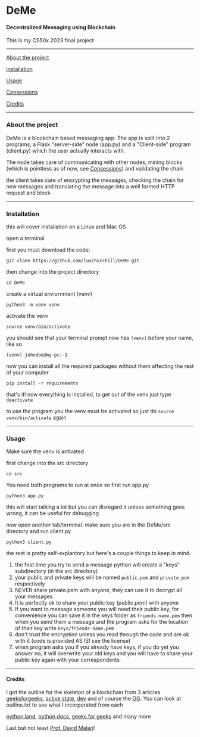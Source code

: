 # DeMe
#### Decentralized Messaging using Blockchain

This is my CS50x 2023 final project

-------------

[About the project](#about-the-project)

[installation](#installation)

[Usage](#usage)

[Consessions](#conssesions)

[Credits](#credits)

--------------

### About the project

DeMe is a blockchain based messaging app. The app is split into 2 programs; a Flask "server-side" node (app.py) and a "Client-side" program (client.py) which the user actually interacts with.

The node takes care of communicating with other nodes, mining blocks (which is pointless as of now, see [Consessions](#conssesions)) and validating the chain

the client takes care of encrypting the messages, checking the chain for new messages and translating the message into a well formed HTTP request and block

-----------

### Installation

this will cover installation on a Linux and Mac OS

open a terminal

first you must download the code:

```git clone https://github.com/luvchurchill/DeMe.git ```

then change into the project directory

```cd DeMe```

create a virtual enviornment (venv)

```python3 -m venv venv```

activate the venv

```source venv/bin/activate```

you should see that your terminal prompt now has ``(venv)`` before your name, like so

```(venv) johndoe@my-pc:-$``` 

now you can install all the required packages without them affecting the rest of your computer

```pip install -r requirements```

that's it! now everything is installed, to get out of the venv just type ```deactivate```

to use the program you the venv must be activated so just do ``source venv/bin/activate`` again

---------

### Usage

Make sure the venv is activated

first change into the src directory

```cd src```

You need both programs to run at once so first run app.py

```python3 app.py```

this will start talking a lot but you can disregard it unless something goes wrong, it can be useful for debugging.

now open another tab/terminal. make sure you are in the DeMe/src directory and run client.py

```python3 client.py```

the rest is pretty self-explantory but here's a couple things to keep in mind.

1) the first time you try to send a message python will create a "keys" subdirectory (in the src directory)
2) your public and private keys will be named `public.pem` and `private.pem` respectively
3) NEVER share private.pem with anyone, they can use it to decrypt all your messages
3) It is perfectly ok to share your public key (public.pem) with anyone
3) If you want to message someone you will need their public key, for convenience you can save it in the keys folder as `friends-name.pem` then when you send them a message and the program asks for the location of their key write `keys/friends-name.pem`
3) don't trust the encryption unless you read through the code and are ok with it (code is provided AS IS! see the license)
3) when program asks you if you already have keys, if you do yet you answer no, it will overwrite your old keys and you will have to share your public key again with your correspondents

----------------

#### Credits

I got the outline for the skeleton of a blockchain from 3 articles
[geeksforgeeks](https://www.geeksforgeeks.org/create-simple-blockchain-using-python/),
[active state](https://www.activestate.com/blog/how-to-build-a-blockchain-in-python/), [dev](https://dev.to/envoy_/learn-blockchains-by-building-one-in-python-2kb3) and of course the [OG](https://nakamotoinstitute.org/bitcoin/).
 You can look at outline.txt to see what I incorporated from each

 [python.land](python.land), [python docs](https://docs.python.org/), [geeks for geeks](https://www.geeksforgeeks.org/) and many more

 Last but not least [Prof. David Malan](https://davidmalan.com/malan/)!